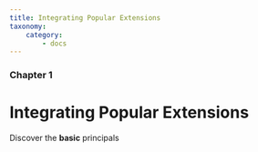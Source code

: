 ```yaml
---
title: Integrating Popular Extensions
taxonomy:
    category:
        - docs
---
```


### Chapter 1

# Integrating Popular Extensions

Discover the **basic** principals
